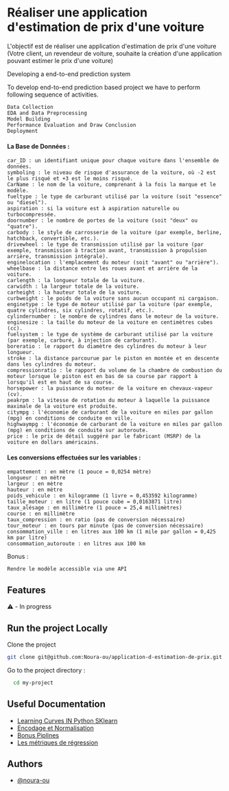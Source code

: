 # Réaliser une application d'estimation de prix d'une voiture
L'objectif est de réaliser une application d'estimation de prix d'une voiture (Votre client, un revendeur de voiture, souhaite la création d'une application pouvant estimer le prix d'une voiture)

Developing a end-to-end prediction system

To develop end-to-end prediction based project we have to perform following sequence of activities.

    Data Collection
    EDA and Data Preprocessing
    Model Building
    Performance Evaluation and Draw Conclusion
    Deployment


#### La Base de Données :


    car_ID : un identifiant unique pour chaque voiture dans l'ensemble de données.
    symboling : le niveau de risque d'assurance de la voiture, où -2 est le plus risqué et +3 est le moins risqué.
    CarName : le nom de la voiture, comprenant à la fois la marque et le modèle.
    fueltype : le type de carburant utilisé par la voiture (soit "essence" ou "diesel").
    aspiration : si la voiture est à aspiration naturelle ou turbocompressée.
    doornumber : le nombre de portes de la voiture (soit "deux" ou "quatre").
    carbody : le style de carrosserie de la voiture (par exemple, berline, hatchback, convertible, etc.).
    drivewheel : le type de transmission utilisé par la voiture (par exemple, transmission à traction avant, transmission à propulsion arrière, transmission intégrale).
    enginelocation : l'emplacement du moteur (soit "avant" ou "arrière").
    wheelbase : la distance entre les roues avant et arrière de la voiture.
    carlength : la longueur totale de la voiture.
    carwidth : la largeur totale de la voiture.
    carheight : la hauteur totale de la voiture.
    curbweight : le poids de la voiture sans aucun occupant ni cargaison.
    enginetype : le type de moteur utilisé par la voiture (par exemple, quatre cylindres, six cylindres, rotatif, etc.).
    cylindernumber : le nombre de cylindres dans le moteur de la voiture.
    enginesize : la taille du moteur de la voiture en centimètres cubes (cc).
    fuelsystem : le type de système de carburant utilisé par la voiture (par exemple, carburé, à injection de carburant).
    boreratio : le rapport du diamètre des cylindres du moteur à leur longueur.
    stroke : la distance parcourue par le piston en montée et en descente dans les cylindres du moteur.
    compressionratio : le rapport du volume de la chambre de combustion du moteur lorsque le piston est en bas de sa course par rapport à lorsqu'il est en haut de sa course.
    horsepower : la puissance du moteur de la voiture en chevaux-vapeur (cv).
    peakrpm : la vitesse de rotation du moteur à laquelle la puissance maximale de la voiture est produite.
    citympg : l'économie de carburant de la voiture en miles par gallon (mpg) en conditions de conduite en ville.
    highwaympg : l'économie de carburant de la voiture en miles par gallon (mpg) en conditions de conduite sur autoroute.
    price : le prix de détail suggéré par le fabricant (MSRP) de la voiture en dollars américains.




#### Les conversions effectuées sur les variables : 


    empattement : en mètre (1 pouce = 0,0254 mètre)
    longueur : en mètre
    largeur : en mètre
    hauteur : en mètre
    poids_vehicule : en kilogramme (1 livre = 0,453592 kilogramme)
    taille_moteur : en litre (1 pouce cube = 0,0163871 litre)
    taux_alésage : en millimètre (1 pouce = 25,4 millimètres)
    course : en millimètre
    taux_compression : en ratio (pas de conversion nécessaire)
    tour_moteur : en tours par minute (pas de conversion nécessaire)
    consommation_ville : en litres aux 100 km (1 mile par gallon = 0,425 km par litre)
    consommation_autoroute : en litres aux 100 km




Bonus :

    Rendre le modèle accessible via une API


## Features
 ⚠️ - In progress


## Run the project Locally

Clone the project

```bash
git clone git@github.com:Noura-ou/application-d-estimation-de-prix.git
````

Go to the project directory :

```bash
  cd my-project
```


## Useful Documentation

- [Learning Curves IN Python SKlearn](https://vitalflux.com/learning-curves-explained-python-sklearn-example/)
- [Encodage et Normalisation](https://www.youtube.com/watch?v=OGWwzm304Xs&list=PLO_fdPEVlfKqMDNmCFzQISI2H_nJcEDJq&index=25) 
- [Bonus Piplines](https://www.youtube.com/watch?v=41mnga4ptso&list=PLO_fdPEVlfKqMDNmCFzQISI2H_nJcEDJq&index=26)
- [Les métriques de régression](https://www.youtube.com/watch?v=_TE9fDgtOaE&list=PLO_fdPEVlfKqMDNmCFzQISI2H_nJcEDJq&index=24)



## Authors

- [@noura-ou](https://github.com/Noura-ou)